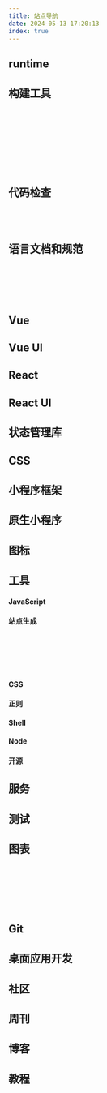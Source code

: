 ```yaml
---
title: 站点导航
date: 2024-05-13 17:20:13
index: true
---
```


## runtime

<VPCard
  title="Node"
  desc=" JavaScript 运行环境"
  logo="assets/icon/node.png"
  link="https://nodejs.org/en"
  background="var(--vp-card-bg-color)"
  color="var(--vp-card-color)"
/>
<VPCard
  title="Deno"
  desc="Node升级版,不依赖于npm"
  logo="assets/icon/deno.png"
  link="https://deno.com/"
  background="var(--vp-card-bg-color)"
  color="var(--vp-card-color)"
/>

## 构建工具

<VPCard    
  title="vite"    
  desc="极速的现代化前端构建工具"    
  logo="assets/icon/vite.png"    
  link="https://cn.vitejs.dev/"    
  background="var(--vp-card-bg-color)"    
  color="var(--vp-card-color)"    
/>    
<VPCard    
  title="webpack"    
  desc="高度可配置的模块打包器"    
  logo="assets/icon/webpack.png"    
  link="https://webpack.js.org/"    
  background="var(--vp-card-bg-color)"    
  color="var(--vp-card-color)"    
/>    
<VPCard    
  title="parcel"    
  desc="极速、零配置的打包工具, 支持自动转换资源, 无需配置即可使用"    
  logo="assets/icon/parcel.avif"    
  link="https://parceljs.org/"    
  background="var(--vp-card-bg-color)"    
  color="var(--vp-card-color)"    
/>    
<VPCard    
  title="rollup"    
  desc="专注于 ES6 模块的打包器"    
  logo="assets/icon/rollup.png"    
  link="https://rollupjs.org/"    
  background="var(--vp-card-bg-color)"    
  color="var(--vp-card-color)"    
/>    
<VPCard    
  title="esbuild"    
  desc="极速的 Go 语言打包器和压缩器"    
  logo="assets/icon/esbuild.png"    
  link="https://esbuild.github.io/"    
  background="var(--vp-card-bg-color)"    
  color="var(--vp-card-color)"    
/>    
<VPCard    
  title="tsup"    
  desc="零配置TypeScript打包工具, 用于快速打包和发布TypeScript库"    
  logo="assets/icon/tsup.png"    
  link="https://tsup.egoist.dev/"    
  background="var(--vp-card-bg-color)"    
  color="var(--vp-card-color)"    
/>    
<VPCard    
  title="unbuild"    
  desc="用于库和框架的快速打包器"    
  logo="assets/icon/unbuild.png"    
  link="https://github.com/unjs/unbuild"    
  background="var(--vp-card-bg-color)"    
  color="var(--vp-card-color)"    
/>    
<VPCard    
  title="turbo"    
  desc="基于 Vite 的极速构建工具"    
  logo="assets/icon/turbo.svg"    
  link="https://turbo.build/"    
  background="var(--vp-card-bg-color)"    
  color="var(--vp-card-color)"    
/>

## 代码检查

<VPCard  
  title="Standard JS"  
  desc="一套简单的 JavaScript 代码风格指南"  
  logo="assets/icon/standardjs.svg"  
  link="https://standardjs.com/"  
  background="var(--vp-card-bg-color)"  
  color="var(--vp-card-color)"  
/>  
<VPCard  
  title="Stylelint"  
  desc="现代 CSS/SCSS/Less 代码风格检查工具"  
  logo="assets/icon/stylelint.svg"  
  link="https://stylelint.docschina.org/"  
  background="var(--vp-card-bg-color)"  
  color="var(--vp-card-color)"  
/>  
<VPCard  
  title="ESLint"  
  desc="可扩展的 JavaScript 代码检查工具"  
  logo="assets/icon/eslint.svg"  
  link="https://zh-hans.eslint.org/"  
  background="var(--vp-card-bg-color)"  
  color="var(--vp-card-color)"  
/>

## 语言文档和规范

<VPCard  
  title="ECMAScript"
  desc="ECMAScript 标准"  
  logo="assets/icon/standardjs.svg"  
  link="https://tc39.es/ecma262/"  
  background="var(--vp-card-bg-color)"  
  color="var(--vp-card-color)"  
/>  
<VPCard  
  title="MDN"  
  desc="提供 Web 技术文档，学习 Web 开发的最佳实践"  
  logo="assets/icon/stylelint.svg"  
  link="https://developer.mozilla.org/zh-CN/docs/Web"  
  background="var(--vp-card-bg-color)"  
  color="var(--vp-card-color)"  
/>  
<VPCard  
  title="TypeScript"  
  desc="TypeScript 是带有类型语法的 JavaScript"  
  logo="assets/icon/typescript.png"  
  link="https://www.typescriptlang.org/"  
  background="var(--vp-card-bg-color)"  
  color="var(--vp-card-color)"  
/>
<VPCard  
  title="Rust"  
  desc="一门帮助每个人构建可靠且高效软件能力的语言"  
  logo="assets/icon/rust.svg"  
  link="https://www.rust-lang.org/"  
  background="var(--vp-card-bg-color)"  
  color="var(--vp-card-color)"  
/>
<VPCard  
  title="GraphQL"
  desc="一种用于 API 的查询语言"  
  logo="assets/icon/graphql.svg"  
  link="http://graphql.cn/"  
  background="var(--vp-card-bg-color)"  
  color="var(--vp-card-color)"  
/>  
<VPCard  
  title="JSON Schema"  
  desc="JSON Schema 是一个词汇表，可以验证、注释和操作 JSON 文档"  
  logo="assets/icon/json-schema.svg"  
  link="http://json-schema.org/"  
  background="var(--vp-card-bg-color)"  
  color="var(--vp-card-color)"  
/>  
<VPCard  
  title="CSS"  
  desc="CSS 规范说明"  
  logo="assets/icon/w3c.svg"  
  link="https://www.w3.org/Style/CSS/specs.en.html"  
  background="var(--vp-card-bg-color)"  
  color="var(--vp-card-color)"  
/>
<VPCard  
  title="OpenAPI"  
  desc="OpenAPI 规范为 RESTful API 定义了一个与语言无关的标准接口"  
  logo="assets/icon/openapi.png"  
  link="https://swagger.io/docs/specification/about/"  
  background="var(--vp-card-bg-color)"  
  color="var(--vp-card-color)"  
/>

## Vue

<VPCard  
  title="Vue 2"  
  desc="渐进式JavaScript框架，易于学习和使用"  
  logo="assets/icon/vue.svg"
  link="https://v2.cn.vuejs.org/"  
  background="var(--vp-card-bg-color)"  
  color="var(--vp-card-color)"  
/>  
  
<VPCard  
  title="Vue 3"  
  desc="Vue的下一个版本，更小、更快、更强大"  
  logo="assets/icon/vue.svg"
  link="https://cn.vuejs.org/"  
  background="var(--vp-card-bg-color)"  
  color="var(--vp-card-color)"  
/>  
  
<VPCard  
  title="Vue Devtools"  
  desc="开发者工具，帮助你调试Vue应用"  
  logo="assets/icon/vue-devtools.svg"
  link="https://devtools.vuejs.org/zh/"  
  background="var(--vp-card-bg-color)"  
  color="var(--vp-card-color)"  
/>  
  
<VPCard  
  title="Vue CLI"  
  desc="Vue的标准工具集，用于构建新项目"  
  logo="assets/icon/vue.svg" 
  link="https://cli.vuejs.org/zh/"  
  background="var(--vp-card-bg-color)"  
  color="var(--vp-card-color)"  
/>  
  
<VPCard  
  title="Vue Loader"  
  desc="Webpack的加载器，支持.vue文件"  
  logo="assets/icon/vue.svg"  
  link="https://vue-loader.vuejs.org/zh/"  
  background="var(--vp-card-bg-color)"  
  color="var(--vp-card-color)"  
/>  
  
<VPCard  
  title="Vue Router"  
  desc="Vue的官方路由管理器"  
  logo="assets/icon/vue.svg"
  link="https://router.vuejs.org/zh/"  
  background="var(--vp-card-bg-color)"  
  color="var(--vp-card-color)"  
/>  
  
<VPCard  
  title="Vue 服务器端渲染"  
  desc="Vue的服务器端渲染指南"  
  logo="assets/icon/vue.svg"
  link="https://v2.ssr.vuejs.org/zh/"  
  background="var(--vp-card-bg-color)"  
  color="var(--vp-card-color)"  
/>  
  
<VPCard  
  title="vue-use"  
  desc="Vue的组合式API实用工具库"  
  logo="assets/icon/vue.svg"
  link="https://vueuse.org/"  
  background="var(--vp-card-bg-color)"  
  color="var(--vp-card-color)"  
/>

<VPCard  
  title="Nuxt.js"  
  desc="基于 Vue.js 的一站式解决方案"  
  logo="assets/icon/nuxt.svg"
  link="https://v2.nuxt.com/"  
  background="var(--vp-card-bg-color)"  
  color="var(--vp-card-color)"  
/>

## Vue UI

<VPCard
  title="element-plus"
  desc=""
  logo="assets/icon/element-plus.png"
  link="https://element-plus.org/"
  background="var(--vp-card-bg-color)"
  color="var(--vp-card-color)"
/>
<VPCard
  title="naive UI"
  desc=""
  logo="assets/icon/naiveui.svg"
  link="https://www.naiveui.com/"
  background="var(--vp-card-bg-color)"
  color="var(--vp-card-color)"
/>
<VPCard
  title="vant"
  desc=""
  logo="assets/icon/vant.png"
  link="https://vant-ui.github.io/vant/"
  background="var(--vp-card-bg-color)"
  color="var(--vp-card-color)"
/>
<VPCard
  title="cube ui"
  desc=""
  logo="assets/icon/cube-ui.png"
  link="https://didi.github.io/cube-ui/"
  background="var(--vp-card-bg-color)"
  color="var(--vp-card-color)"
/>

## React

<VPCard  
  title="React"  
  desc="用于构建用户界面的JavaScript库"  
  logo="assets/icon/react.svg"
  link="https://zh-hans.react.dev/"  
  background="var(--vp-card-bg-color)"  
  color="var(--vp-card-color)"  
/>  
  
<VPCard  
  title="React Router 6"  
  desc="React的官方路由库，用于构建单页面应用"  
  logo="assets/icon/react-router.svg"
  link="https://reactrouter.com/en/main"  
  background="var(--vp-card-bg-color)"  
  color="var(--vp-card-color)"  
/>  
  
<VPCard  
  title="react-use"  
  desc="React Hooks的实用函数库"  
  logo="assets/icon/react-use.png"
  link="http://streamich.github.io/react-use"  
  background="var(--vp-card-bg-color)"  
  color="var(--vp-card-color)"  
/>  
  
<VPCard  
  title="react-hook-form"  
  desc="高性能的表单钩子库"  
  logo="assets/icon/react-hook-form.png"
  link="https://react-hook-form.com/"  
  background="var(--vp-card-bg-color)"  
  color="var(--vp-card-color)"  
/>  
  
<VPCard  
  title="ahooks"  
  desc="React Hooks的集合库"
  logo="assets/icon/ahooks.svg"
  link="https://ahooks.js.org/"  
  background="var(--vp-card-bg-color)"  
  color="var(--vp-card-color)"  
/>  
  
<VPCard  
  title="umijs"  
  desc="企业级前端应用框架"  
  logo="assets/icon/umi.png"
  link="https://umijs.org/"  
  background="var(--vp-card-bg-color)"  
  color="var(--vp-card-color)"  
/>  
  
<VPCard  
  title="formily"  
  desc="企业级表单解决方案"  
  logo="assets/icon/formily.png"
  link="https://v2.formilyjs.org/"  
  background="var(--vp-card-bg-color)"  
  color="var(--vp-card-color)"  
/>  
  
<VPCard  
  title="react-dnd"  
  desc="React的拖放（Drag and Drop）库"  
  logo="assets/icon/react-dnd.png"
  link="https://react-dnd.github.io/react-dnd/"  
  background="var(--vp-card-bg-color)"  
  color="var(--vp-card-color)"  
/>  
  
<VPCard  
  title="recoil"  
  desc="React的状态管理库"  
  logo="assets/icon/recoilijs.png"
  link="https://recoiljs.org/"  
  background="var(--vp-card-bg-color)"  
  color="var(--vp-card-color)"  
/>  
  
<VPCard  
  title="swr"  
  desc="基于fetch的React数据获取库"  
  logo="assets/icon/swr.png"
  link="https://swr.vercel.app/"  
  background="var(--vp-card-bg-color)"  
  color="var(--vp-card-color)"  
/>

<VPCard  
  title="awesome-react"  
  desc="精选的React资源列表"  
  logo="assets/icon/react.svg"
  link="https://github.com/enaqx/awesome-react"  
  background="var(--vp-card-bg-color)"  
  color="var(--vp-card-color)"  
/>

## React UI

<VPCard
  title="ant-design"
  desc=""
  logo="assets/icon/antd.svg"
  link="https://ant.design/"
  background="var(--vp-card-bg-color)"
  color="var(--vp-card-color)"
/>
<VPCard
  title="material-ui"
  desc=""
  logo="assets/icon/mui.png"
  link="https://mui.com/core/"
  background="var(--vp-card-bg-color)"
  color="var(--vp-card-color)"
/>

## 状态管理库

<VPCard  
  title="Pinia"  
  desc="专为Vue3设计的轻量级状态管理库，支持TypeScript"  
  logo="assets/icon/pinia.svg"
  link="https://pinia.vuejs.org/zh/"  
  background="var(--vp-card-bg-color)"  
  color="var(--vp-card-color)"  
/>  
  
<VPCard  
  title="Vuex"  
  desc="Vue的官方状态管理模式和库"  
  logo="assets/icon/vue.svg"
  link="https://vuex.vuejs.org/zh/"  
  background="var(--vp-card-bg-color)"  
  color="var(--vp-card-color)"  
/>  
  
<VPCard  
  title="Redux"  
  desc="React状态管理，提供可预测化的状态管理"  
  logo="assets/icon/redux.svg" 
  link="https://redux.js.org/introduction/getting-started"  
  background="var(--vp-card-bg-color)"  
  color="var(--vp-card-color)"  
/>  
  
<VPCard  
  title="Zustand"  
  desc="轻量级、可扩展的 React 状态管理库"  
  logo="assets/icon/zustand.png"
  link="https://docs.pmnd.rs/zustand/getting-started/introduction"  
  background="var(--vp-card-bg-color)"  
  color="var(--vp-card-color)"  
/>

## CSS

<VPCard
  title="TailwindCSS"
  desc=""
  logo="assets/icon/tailwindcss.png"
  link="https://tailwindcss.com/"
  background="var(--vp-card-bg-color)"
  color="var(--vp-card-color)"
/>
<VPCard
  title="WindiCSS"
  desc=""
  logo="assets/icon/windicss.svg"
  link="https://windicss.org/"
  background="var(--vp-card-bg-color)"
  color="var(--vp-card-color)"
/>
<VPCard
  title="unocss"
  desc=""
  logo="assets/icon/unocss.svg"
  link="https://unocss.dev/"
  background="var(--vp-card-bg-color)"
  color="var(--vp-card-color)"
/>


## 小程序框架

<VPCard
  title="unibest"
  desc=""
  logo="assets/icon/unibest.svg"
  link="https://codercup.github.io/unibest-docs/"
  background="var(--vp-card-bg-color)"
  color="var(--vp-card-color)"
/>

<VPCard
  title="uniapp"
  desc=""
  logo="assets/icon/uniapp.jpeg"
  link="https://uniapp.dcloud.net.cn/"
  background="var(--vp-card-bg-color)"
  color="var(--vp-card-color)"
/>

## 原生小程序

<VPCard
  title="微信小程序"
  desc=""
  logo="assets/icon/weixin-mini-app.png"
  link="https://developers.weixin.qq.com/miniprogram/dev/framework/quickstart/"
  background="var(--vp-card-bg-color)"
  color="var(--vp-card-color)"
/>
<VPCard
  title="百度小程序"
  desc=""
  logo="assets/icon/weixin-mini-app.png"
  link="https://smartprogram.baidu.com/docs/introduction/enter_application/"
  background="var(--vp-card-bg-color)"
  color="var(--vp-card-color)"
/>
<VPCard
  title="支付宝小程序"
  desc=""
  logo="assets/icon/weixin-mini-app.png"
  link="https://opendocs.alipay.com/mini/introduce/get-started"
  background="var(--vp-card-bg-color)"
  color="var(--vp-card-color)"
/>
<VPCard
  title="字节跳动小程序"
  desc=""
  logo="assets/icon/weixin-mini-app.png"
  link="https://developer.toutiao.com/dev/doc/1"
  background="var(--vp-card-bg-color)"
  color="var(--vp-card-color)"
/>
<VPCard
  title="抖音小程序"
  desc=""
  logo="assets/icon/weixin-mini-app.png"
  link="https://developer.open-douyin.com/docs/resource/zh-CN/mini-app/introduction/usage-guide"
  background="var(--vp-card-bg-color)"
  color="var(--vp-card-color)"
/>

## 图标

<VPCard
  title="iconfont"
  desc=""
  logo="assets/icon/iconfont.svg"
  link="https://www.iconfont.cn/"
  background="var(--vp-card-bg-color)"
  color="var(--vp-card-color)"
/>
<VPCard
  title="iconify"
  desc=""
  logo="assets/icon/iconify.svg"
  link="https://icon-sets.iconify.design/"
  background="var(--vp-card-bg-color)"
  color="var(--vp-card-color)"
/>

## 工具

#### JavaScript

<VPCard  
  title="js 可视化执行"  
  desc="实时查看JavaScript代码的执行流程，直观理解代码运行过程。"  
  logo="assets/icon/js.png"  
  link="https://www.jsv9000.app/"  
  background="var(--vp-card-bg-color)"  
  color="var(--vp-card-color)"  
/>
<VPCard  
  title="js 性能对比"  
  desc="快速测试JavaScript代码片段的性能，比较不同实现方式的效率。"  
  logo="assets/icon/js.png"  
  link="https://jsbench.me/"  
  background="var(--vp-card-bg-color)"  
  color="var(--vp-card-color)"  
/>
<VPCard  
  title="AST explorer"  
  desc="探索JavaScript代码的抽象语法树(AST)，深入了解代码的内部结构。"  
  logo="assets/icon/js.png"  
  link="https://astexplorer.net/"
  background="var(--vp-card-bg-color)"  
  color="var(--vp-card-color)"  
/>

#### 站点生成

<VPCard  
  title="vuepress"  
  desc="基于Vue驱动，专为编写技术文档而设计。"  
  logo="assets/icon/vuepress.png"  
  link="https://v2.vuepress.vuejs.org/"  
  background="var(--vp-card-bg-color)"  
  color="var(--vp-card-color)"  
/>  
<VPCard  
  title="vitepress"  
  desc="基于Vite，为Vue提供出色的开发体验。"  
  logo="assets/icon/vitepress.svg"
  link="https://vitepress.vuejs.org/"  
  background="var(--vp-card-bg-color)"  
  color="var(--vp-card-color)"  
/>  
<VPCard  
  title="Astro"  
  desc="快速、轻量级，支持多种前端框架和组件。"  
  logo="assets/icon/astro.svg"
  link="https://astro.build/"  
  background="var(--vp-card-bg-color)"  
  color="var(--vp-card-color)"  
/>  
<VPCard  
  title="Hexo"  
  desc="基于Node.js构建的博客框架。"  
  logo="assets/icon/hexo.svg" 
  link="https://hexo.io/"  
  background="var(--vp-card-bg-color)"  
  color="var(--vp-card-color)"  
/>  
<VPCard  
  title="slidev"  
  desc="用于制作演示文稿的Web-first幻灯片工具。"  
  logo="assets/icon/slidev.svg"
  link="https://cn.sli.dev/guide/"  
  background="var(--vp-card-bg-color)"  
  color="var(--vp-card-color)"  
/>

<VPCard
  title="vuepress-theme-hope"
  desc="VuePress主题"
  logo="assets/icon/vuepress-theme-hope.ico"
  link="https://theme-hope.vuejs.press/zh/"
  background="var(--vp-card-bg-color)"
  color="var(--vp-card-color)"
/>

#### CSS

<VPCard
  title="CSS 灵感"
  desc=""
  logo="assets/icon/css.png"
  link="https://csscoco.com/inspiration/#/"
  background="var(--vp-card-bg-color)"
  color="var(--vp-card-color)"
/>
<VPCard
  title="CSS Tricks"
  desc=""
  logo="assets/icon/css.png"
  link="https://qishaoxuan.github.io/css_tricks/"
  background="var(--vp-card-bg-color)"
  color="var(--vp-card-color)"
/>
<VPCard
  title="you need to know css"
  desc=""
  logo="assets/icon/you-need-to-know-css.png"
  link="https://lhammer.cn/You-need-to-know-css/#/"
  background="var(--vp-card-bg-color)"
  color="var(--vp-card-color)"
/>
<VPCard
  title="防御性CSS提示"
  desc=""
  logo="assets/icon/css.png"
  link="https://defensivecss.dev/tips"
  background="var(--vp-card-bg-color)"
  color="var(--vp-card-color)"
/>
<VPCard
  title="Web 安全色"
  desc=""
  logo="assets/icon/css.png"
  link="https://www.bootcss.com/p/websafecolors/"
  background="var(--vp-card-bg-color)"
  color="var(--vp-card-color)"
/>
<VPCard
  title="SVG background"
  desc=""
  logo="assets/icon/css.png"
  link="https://www.svgbackgrounds.com/)"
  background="var(--vp-card-bg-color)"
  color="var(--vp-card-color)"
/>
<VPCard
  title="SVG 波浪背景生成"
  desc=""
  logo="assets/icon/css.png"
  link="https://svgwave.in/"
  background="var(--vp-card-bg-color)"
  color="var(--vp-card-color)"
/>
<VPCard
  title="贝塞尔生成"
  desc=""
  logo="assets/icon/css.png"
  link="https://svgwave.in/"
  background="var(--vp-card-bg-color)"
  color="var(--vp-card-color)"
/>
<VPCard
  title="CSS 动画"
  desc=""
  logo="assets/icon/css.png"
  link="https://animista.net/"
  background="var(--vp-card-bg-color)"
  color="var(--vp-card-color)"
/>
<VPCard
  title="CSS Timing Function"
  desc=""
  logo="assets/icon/css.png"
  link="https://easings.net/zh-cn"
  background="var(--vp-card-bg-color)"
  color="var(--vp-card-color)"
/>

#### 正则

<VPCard
  title="正则生成图解"
  desc=""
  logo="assets/icon/regex-vis.png"
  link="https://regex-vis.com/"
  background="var(--vp-card-bg-color)"
  color="var(--vp-card-color)"
/>
<VPCard
  title="正则表达式在线测试"
  desc=""
  logo="assets/icon/regex.png"
  link="https://www.jyshare.com/front-end/854/"
  background="var(--vp-card-bg-color)"
  color="var(--vp-card-color)"
/>

#### Shell

<VPCard
  title="tldr"
  desc="在线帮助手册"
  logo="assets/icon/shell.png"
  link="https://tldr.sh/"
  background="var(--vp-card-bg-color)"
  color="var(--vp-card-color)"
/>

#### Node

<VPCard
  title="publint"
  desc="检查 npm package 是否正确发布"
  logo="assets/icon/publint.svg"
  link="https://publint.dev/"
  background="var(--vp-card-bg-color)"
  color="var(--vp-card-color)"
/>

<VPCard
  title="npm"
  desc="npm 官网"
  logo="assets/icon/publint.svg"
  link="https://www.npmjs.com/"
  background="var(--vp-card-bg-color)"
  color="var(--vp-card-color)"
/>

#### 开源

<VPCard
  title="bestofjs"
  desc="前端开源项目最新热点趋势"
  logo="assets/icon/bestofjs.ico"
  link="https://bestofjs.org/"
  background="var(--vp-card-bg-color)"
  color="var(--vp-card-color)"
/>
<VPCard
  title="Ray"
  desc="代码 Demo 图片生成"
  logo="assets/icon/ray.png"
  link="https://www.ray.so/"
  background="var(--vp-card-bg-color)"
  color="var(--vp-card-color)"
/>

## 服务

<VPCard
  title="nginx配置生成"
  desc="nginx配置生成"
  logo="assets/icon/nginx.png"
  link="https://www.digitalocean.com/community/tools/nginx?global.app.lang=zhCN"
  background="var(--vp-card-bg-color)"
  color="var(--vp-card-color)"
/>
<VPCard
  title="can I use"
  desc="浏览器特性支持查询"
  logo="assets/icon/caniuse.png"
  link="https://caniuse.com/"
  background="var(--vp-card-bg-color)"
  color="var(--vp-card-color)"
/>

## 测试
<VPCard  
  title="Vue Test Utils"  
  desc="Vue Test Utils是 Vue.js 官方提供的测试工具库，用于在单元测试中挂载和渲染 Vue 组件。"  
  logo="assets/icon/vue.svg"  
  link="https://test-utils.vuejs.org/"  
  background="var(--vp-card-bg-color)"  
  color="var(--vp-card-color)"  
/>  

<VPCard  
  title="storybook"  
  desc="用于开发UI组件的开源工具，可帮助您构建、文档化和测试React、Vue、Angular等框架的UI组件。"  
  logo="assets/icon/react-use.png"  
  link="https://storybook.js.org/"  
  background="var(--vp-card-bg-color)"  
  color="var(--vp-card-color)"  
/>  
  
<VPCard  
  title="cypress"  
  desc="强大、开源的端到端测试工具，为现代Web应用程序提供快速、可靠和准确的测试。"  
  logo="assets/icon/cypress.ico"  
  link="https://cypress.io/"  
  background="var(--vp-card-bg-color)"  
  color="var(--vp-card-color)"  
/>  
  
<VPCard  
  title="jest"  
  desc="JavaScript的测试框架，由Facebook开发和维护，提供了丰富的断言库、模拟功能和测试覆盖率报告。"  
  logo="assets/icon/jest.png"  
  link="https://jestjs.io/"  
  background="var(--vp-card-bg-color)"  
  color="var(--vp-card-color)"  
/>  
  
<VPCard  
  title="mocha"  
  desc="JavaScript的测试框架，在浏览器和Node.js中运行，使异步测试变得简单而有趣。"  
  logo="assets/icon/mocha.svg"  
  link="https://mochajs.org/"  
  background="var(--vp-card-bg-color)"  
  color="var(--vp-card-color)"  
/>  
  
<VPCard  
  title="ava"
  desc="用于Node.js的简洁且强大的测试库，支持ES2015+和并发测试。"  
  logo="assets/icon/ava.png"  
  link="https://github.com/avajs/ava"  
  background="var(--vp-card-bg-color)"  
  color="var(--vp-card-color)"  
/>  
  
<VPCard  
  title="karma"  
  desc="用于所有主流浏览器的测试运行器，支持单元测试、端到端测试和集成测试。"  
  logo="assets/icon/karma.png"  
  link="http://karma-runner.github.io/"  
  background="var(--vp-card-bg-color)"  
  color="var(--vp-card-color)"  
/>  
  
<VPCard  
  title="nightwatch"  
  desc="基于Node.js的端到端测试解决方案，用于自动化浏览器和移动设备的测试。"  
  logo="assets/icon/nightwatchjs.ico"  
  link="https://nightwatchjs.org/"
  background="var(--vp-card-bg-color)"  
  color="var(--vp-card-color)"  
/>  
  
<VPCard  
  title="sinon"  
  desc="用于JavaScript测试的测试间谍、存根和模拟的独立库。"  
  logo="assets/icon/sinon.png"  
  link="https://sinonjs.org/"  
  background="var(--vp-card-bg-color)"  
  color="var(--vp-card-color)"  
/>  
  
<VPCard  
  title="vitest"  
  desc="下一代测试框架，提供闪电般的测试速度和一流的开发体验。"  
  logo="assets/icon/vitest.svg"  
  link="https://vitest.dev/"  
  background="var(--vp-card-bg-color)"  
  color="var(--vp-card-color)"  
/>  
  
<VPCard  
  title="chai"  
  desc="BDD/TDD断言库，可与任何JavaScript测试框架一起使用。"  
  logo="assets/icon/chai.png"  
  link="https://chaijs.github.io/"  
  background="var(--vp-card-bg-color)"  
  color="var(--vp-card-color)"  
/>  
  
<VPCard  
  title="tape"  
  desc="轻量级、直观且强大的测试框架，适用于Node.js和浏览器。"  
  logo="assets/icon/tape.png"
  link="https://github.com/ljharb/tape"
  background="var(--vp-card-bg-color)"
  color="var(--vp-card-color)"
/>
<VPCard  
  title="istanbul"  
  desc="JavaScript代码覆盖率工具，可以与Mocha、Jest等测试框架集成，帮助您了解测试覆盖了哪些代码。"  
  logo="assets/icon/istanbul.png" 
  link="https://istanbul.js.org/"  
  background="var(--vp-card-bg-color)"  
  color="var(--vp-card-color)"  
/>  
  
<VPCard  
  title="uvu"  
  desc="超快速、极简的JavaScript测试框架，适用于Node.js和浏览器。"  
  logo="assets/icon/js.png"
  link="https://github.com/lukeed/uvu"  
  background="var(--vp-card-bg-color)"  
  color="var(--vp-card-color)"  
/>

## 图表

<VPCard  
  title="D3"  
  desc="用于生成数据驱动的文档的JS库"  
  logo="/assets/icon/d3js.svg" 
  link="https://d3js.org/"  
  background="var(--vp-card-bg-color)"  
  color="var(--vp-card-color)"  
/>  
<VPCard  
  title="Chart.js"  
  desc="简单、灵活且交互式的图表库。"  
  logo="/assets/icon/chartjs.ico" 
  link="https://www.chartjs.org/docs/latest/"  
  background="var(--vp-card-bg-color)"  
  color="var(--vp-card-color)"  
/>  
<VPCard  
  title="Mermaid"  
  desc="生成图表和流程图等的Markdown风格的文本。"  
  logo="/assets/icon/mermaid.svg"
  link="http://mermaid.js.org/"  
  background="var(--vp-card-bg-color)"  
  color="var(--vp-card-color)"  
/>  
<VPCard  
  title="ECharts"  
  desc="一个使用JavaScript实现的开源可视化库。"  
  logo="/assets/icon/echarts.png"
  link="https://echarts.apache.org/"  
  background="var(--vp-card-bg-color)"  
  color="var(--vp-card-color)"  
/>  
<VPCard   
    title="ApexCharts"   
    desc="交互式JavaScript图表库"   
    logo="/assets/icon/apexcharts.png"
    link="https://apexcharts.com/"   
    background="var(--vp-card-bg-color)"   
    color="var(--vp-card-color)"   
/>  
<VPCard   
    title="visx"   
    desc="React可视化组件库"   
    logo="/assets/icon/visx.png"  
    link="https://airbnb.io/visx"   
    background="var(--vp-card-bg-color)"   
    color="var(--vp-card-color)"   
/> 
<VPCard   
    title="蚂蚁数据可视化"   
    desc="蚂蚁企业级数据可视化解决方案"   
    logo="assets/icon/antv.svg"
    link="https://antv.antgroup.com/"   
    background="var(--vp-card-bg-color)"   
    color="var(--vp-card-color)"   
/>

## Git

<VPCard
  title="Learn Git Branching"
  desc="学习git分支"
  logo="assets/icon/git.png"
  link="https://learngitbranching.js.org/?locale=zh_CN"
  background="var(--vp-card-bg-color)"
  color="var(--vp-card-color)"
/>

## 桌面应用开发

<VPCard
  title="Electron"
  desc="内置 node + chromium, 打包后比较重"
  logo="assets/icon/electronjs.svg"
  link="https://electronjs.org/"
  background="var(--vp-card-bg-color)"
  color="var(--vp-card-color)"
/>
<VPCard
  title="Tauri"
  desc="rust + 系统webview2, 打包后很轻"
  logo="assets/icon/tauri.png"
  link="https://tauri.app/"
  background="var(--vp-card-bg-color)"
  color="var(--vp-card-color)"
/>
<VPCard
  title="neutralino"
  desc="专注于轻量级桌面应用"
  logo="assets/icon/neutralino.png"
  link="https://neutralino.js.org/"
  background="var(--vp-card-bg-color)"
  color="var(--vp-card-color)"
/>

## 社区

<VPCard
  title="dev.to"
  desc="技术社区，拥有庞大的开发者用户基数"
  logo="assets/icon/html.png"
  link="https://dev.to/"
  background="var(--vp-card-bg-color)"
  color="var(--vp-card-color)"
/>
<VPCard
  title="segmentfault"
  desc="思否 - 中文技术问答社区"
  logo="assets/icon/html.png"
  link="https://segmentfault.com/"
  background="var(--vp-card-bg-color)"
  color="var(--vp-card-color)"
/>
<VPCard
  title="掘金"
  desc="中文技术社区"
  logo="assets/icon/html.png"
  link="https://juejin.cn/"
  background="var(--vp-card-bg-color)"
  color="var(--vp-card-color)"
/>
<VPCard
  title="v2ex"
  desc="中文技术社区，分享、探索"
  logo="assets/icon/html.png"
  link="https://www.v2ex.com/"
  background="var(--vp-card-bg-color)"
  color="var(--vp-card-color)"
/>
<VPCard
  title="LeetCode"
  desc="算法题库"
  logo="assets/icon/html.png"
  link="https://leetcode.cn/problemset/all/"
  background="var(--vp-card-bg-color)"
  color="var(--vp-card-color)"
/>
<VPCard
  title="印记中文"
  desc="技术站点导航"
  logo="assets/icon/html.png"
  link="https://docschina.org/"
  background="var(--vp-card-bg-color)"
  color="var(--vp-card-color)"
/>

## 周刊

<VPCard
  title="node-weekly"
  desc=""
  logo="assets/icon/magazine.png"
  link="https://nodeweekly.com/issues"
  background="var(--vp-card-bg-color)"
  color="var(--vp-card-color)"
/>
<VPCard
  title="javascript-weekly"
  desc=""
  logo="assets/icon/magazine.png"
  link="https://javascriptweekly.com/issues"
  background="var(--vp-card-bg-color)"
  color="var(--vp-card-color)"
/>
<VPCard
  title="front-weekly"
  desc=""
  logo="assets/icon/magazine.png"
  link="https://frontender-ua.medium.com/"
  background="var(--vp-card-bg-color)"
  color="var(--vp-card-color)"
/>
<VPCard
  title="奇舞周刊"
  desc=""
  logo="assets/icon/magazine.png"
  link="https://weekly.75.team/"
  background="var(--vp-card-bg-color)"
  color="var(--vp-card-color)"
/>

## 博客

<VPCard
  title="web.dev"
  desc="Chrome DevRel"
  logo="assets/icon/web-dev.png"
  link="https://web.dev/blog/"
  background="var(--vp-card-bg-color)"
  color="var(--vp-card-color)"
/>
<VPCard
  title="builder.io"
  desc="builder.io"
  logo="assets/icon/builder.svg"
  link="https://www.builder.io/blog"
  background="var(--vp-card-bg-color)"
  color="var(--vp-card-color)"
/>
<VPCard
  title="Chrome"
  desc="Chrome团队博客"
  logo="assets/icon/chrome.png"
  link="https://developer.chrome.com/blog/"
  background="var(--vp-card-bg-color)"
  color="var(--vp-card-color)"
/>

## 教程

<VPCard
  title="TypeScript教程"
  desc="TypeScript 教程阮一峰"
  logo="assets/icon/typescript.png"
  link="https://typescript.p6p.net/about/self.html"
  background="var(--vp-card-bg-color)"
  color="var(--vp-card-color)"
/>